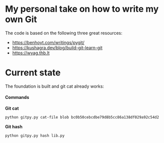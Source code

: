 # My personal take on how to write my own Git

The code is based on the following three great resources:

- https://benhoyt.com/writings/pygit/
- https://kushagra.dev/blog/build-git-learn-git
- https://wyag.thb.lt

# Current state

The foundation is built and git cat already works:

#### Commands
**Git cat**
```sh
python gitpy.py cat-file blob bc0b50cebcdbe79d8b5cc86a138df029a92c54d2 
```

**Git hash**
```sh
python gitpy.py hash lib.py
```